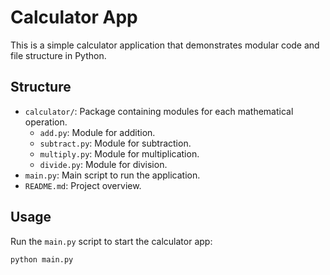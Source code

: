 # Calculator App

This is a simple calculator application that demonstrates modular code and file structure in Python.

## Structure

- `calculator/`: Package containing modules for each mathematical operation.
  - `add.py`: Module for addition.
  - `subtract.py`: Module for subtraction.
  - `multiply.py`: Module for multiplication.
  - `divide.py`: Module for division.
- `main.py`: Main script to run the application.
- `README.md`: Project overview.

## Usage

Run the `main.py` script to start the calculator app:

```bash
python main.py
